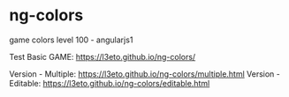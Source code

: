 # ng-colors
game colors level 100 - angularjs1


Test Basic GAME: https://l3eto.github.io/ng-colors/

Version - Multiple: https://l3eto.github.io/ng-colors/multiple.html
Version - Editable: https://l3eto.github.io/ng-colors/editable.html

